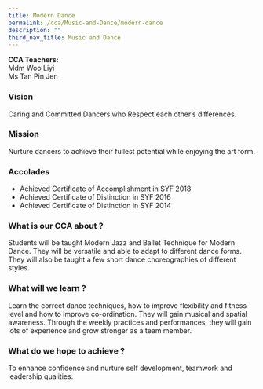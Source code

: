```yaml
---
title: Modern Dance
permalink: /cca/Music-and-Dance/modern-dance
description: ""
third_nav_title: Music and Dance
---
```

**CCA Teachers:**   
Mdm Woo Liyi   
Ms Tan Pin Jen   

### Vision
Caring and Committed Dancers who Respect each other’s differences.

### Mission
Nurture dancers to achieve their fullest potential while enjoying the art form.

### Accolades
* Achieved Certificate of Accomplishment in SYF 2018
* Achieved Certificate of Distinction in SYF 2016
* Achieved Certificate of Distinction in SYF 2014

### What is our CCA about ?
Students will be taught Modern Jazz and Ballet Technique for Modern Dance. They will be versatile and able to adapt to different dance forms. They will also be taught a few short dance choreographies of different styles.

### What will we learn ?
Learn the correct dance techniques, how to improve flexibility and fitness level and how to improve co-ordination. They will gain musical and spatial awareness. Through the weekly practices and performances, they will gain lots of experience and grow stronger as a team member.

### What do we hope to achieve ?
To enhance confidence and nurture self development, teamwork and leadership qualities.